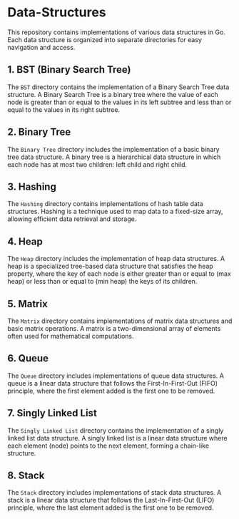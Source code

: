 # Data-Structures

This repository contains implementations of various data structures in Go. Each data structure is organized into separate directories for easy navigation and access.

## 1. BST (Binary Search Tree)

The `BST` directory contains the implementation of a Binary Search Tree data structure. A Binary Search Tree is a binary tree where the value of each node is greater than or equal to the values in its left subtree and less than or equal to the values in its right subtree.

## 2. Binary Tree

The `Binary Tree` directory includes the implementation of a basic binary tree data structure. A binary tree is a hierarchical data structure in which each node has at most two children: left child and right child.

## 3. Hashing

The `Hashing` directory contains implementations of hash table data structures. Hashing is a technique used to map data to a fixed-size array, allowing efficient data retrieval and storage.

## 4. Heap

The `Heap` directory includes the implementation of heap data structures. A heap is a specialized tree-based data structure that satisfies the heap property, where the key of each node is either greater than or equal to (max heap) or less than or equal to (min heap) the keys of its children.

## 5. Matrix

The `Matrix` directory contains implementations of matrix data structures and basic matrix operations. A matrix is a two-dimensional array of elements often used for mathematical computations.

## 6. Queue

The `Queue` directory includes implementations of queue data structures. A queue is a linear data structure that follows the First-In-First-Out (FIFO) principle, where the first element added is the first one to be removed.

## 7. Singly Linked List

The `Singly Linked List` directory contains the implementation of a singly linked list data structure. A singly linked list is a linear data structure where each element (node) points to the next element, forming a chain-like structure.

## 8. Stack

The `Stack` directory includes implementations of stack data structures. A stack is a linear data structure that follows the Last-In-First-Out (LIFO) principle, where the last element added is the first one to be removed.
